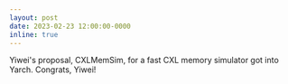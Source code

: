 ```yaml
---
layout: post
date: 2023-02-23 12:00:00-0000
inline: true
---
```


Yiwei's proposal, CXLMemSim, for a fast CXL memory simulator got into Yarch.
Congrats, Yiwei!
